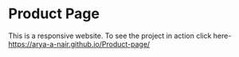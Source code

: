 # Product Page
This is a responsive website. To see the project in action click here- https://arya-a-nair.github.io/Product-page/
